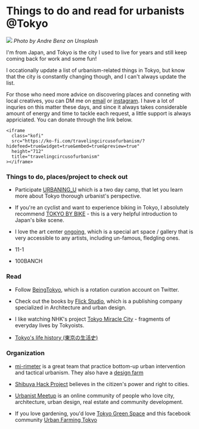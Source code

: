 
# Things to do and read for urbanists @Tokyo

![](tokyo01.jpg)
*Photo by Andre Benz on Unsplash*

I'm from Japan, and Tokyo is the city I used to live for years and still keep coming back for work and some fun! 

I occationally update a list of urbanism-related things in Tokyo, but know that the city is constantly changing though, and I can't always update the list.

For those who need more advice on discovering places and conneting with local creatives, you can DM me on [email](mariko9012@gmail.com) or [instagram](https://www.instagram.com/mariko_urbannomad/?hl=en). I have a lot of inquries on this matter these days, and since it always takes considerable amount of energy and time to tackle each request, a little support is always appriciated. You can donate through the link below. 

    <iframe
      class="kofi"
      src="https://ko-fi.com/travelingcircusofurbanism/?hidefeed=true&widget=true&embed=true&preview=true"
      height="712"
      title="travelingcircusofurbanism"
    ></iframe>


### Things to do, places/project to check out

- Participate [URBANING_U](http://urbaning.org/u/) which is a two day camp, that let you learn more about Tokyo thorough urbanist's perspective.

- If you're an cyclist and want to experience biking in Tokyo, I absolutely recommend [TOKYO BY BIKE](https://flipboard.com/@byronkidd/tokyo-by-bike-2gjbbsugy) - this is a very helpful introduction to Japan's bike scene.

- I love the art center [ongoing](http://www.ongoing.jp/ja/artcenter/index.php), which is a special art space / gallery that is very accessible to any artists, including un-famous, fledgling ones.

- 11-1

- 100BANCH

### Read

- Follow [BeingTokyo](http://beingtokyo.com/), which is a rotation curation account on Twitter.

- Check out the books by [Flick Studio](http://www.flickstudio.jp/index.html), which is a publishing company specialized in Architecture and urban design.

- I like watching NHK's project [Tokyo Miracle City](http://www.nhk.or.jp/special/tmc/) - fragments of everyday lives by Tokyoists.

- [Tokyo's life history (東京の生活史)](https://www.chikumashobo.co.jp/special/tokyo_project/)

### Organization

- [mi-rimeter](http://mi-ri.com/) is a great team that practice bottom-up urban intervention and tactical urbanism. They also have a [design farm](http://urbaning.jp/)

- [Shibuya Hack Project](http://shibuyahack.com/) believes in the citizen's power and right to cities.

- [Urbanist Meetup](https://www.facebook.com/groups/1546778725440736/) is an online community of people who love city, architecture, urban design, real estate and community development.

- If you love gardening, you'd love [Tokyo Green Space](https://tokyogreenspace.com/tag/tokyo-diy-gardening/) and  this facebook community [Urban Farming Tokyo](https://www.facebook.com/groups/urbanfarmingtokyo/)